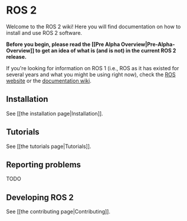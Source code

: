 # ROS 2
Welcome to the ROS 2 wiki!  Here you will find documentation on how to install and use ROS 2 software.

**Before you begin, please read the [[Pre Alpha Overview|Pre-Alpha-Overview]] to get an idea of what is (and is not) in the current ROS 2 release.**

If you're looking for information on ROS 1 (i.e., ROS as it has existed for several years and what you might be using right now), check the [ROS website](http://www.ros.org) or the [documentation wiki](http://wiki.ros.org).

## Installation
See [[the installation page|Installation]].

## Tutorials
See [[the tutorials page|Tutorials]].

## Reporting problems
TODO

## Developing ROS 2
See [[the contributing page|Contributing]].